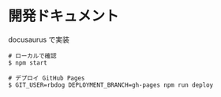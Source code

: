 # 開発ドキュメント

docusaurus で実装

```
# ローカルで確認
$ npm start

# デプロイ GitHub Pages
$ GIT_USER=rbdog DEPLOYMENT_BRANCH=gh-pages npm run deploy
```
